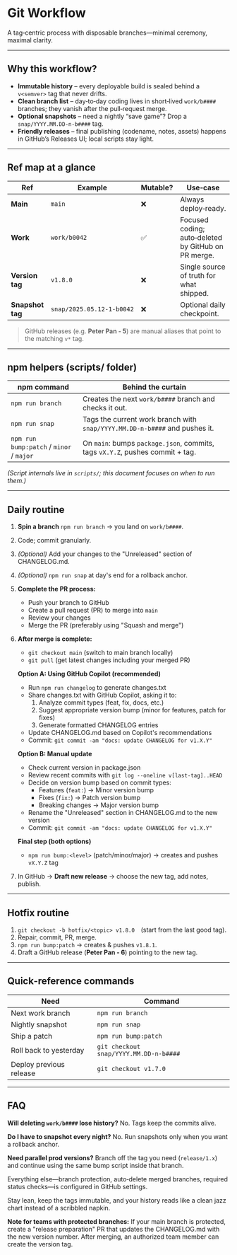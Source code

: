 # Git Workflow

A tag‑centric process with disposable branches—minimal ceremony, maximal clarity.

---

## Why this workflow?

- **Immutable history** – every deployable build is sealed behind a `v<semver>` tag that never drifts.
- **Clean branch list** – day‑to‑day coding lives in short‑lived `work/b####` branches; they vanish after the pull‑request merge.
- **Optional snapshots** – need a nightly “save game”? Drop a `snap/YYYY.MM.DD‑n‑b####` tag.
- **Friendly releases** – final publishing (codename, notes, assets) happens in GitHub’s Releases UI; local scripts stay light.

---

## Ref map at a glance

| Ref              | Example                   | Mutable? | Use‑case                                            |
| ---------------- | ------------------------- | -------- | --------------------------------------------------- |
| **Main**         | `main`                    | ❌       | Always deploy‑ready.                                |
| **Work**         | `work/b0042`              | ✅       | Focused coding; auto‑deleted by GitHub on PR merge. |
| **Version tag**  | `v1.8.0`                  | ❌       | Single source of truth for what shipped.            |
| **Snapshot tag** | `snap/2025.05.12‑1‑b0042` | ❌       | Optional daily checkpoint.                          |

> GitHub releases (e.g. **Peter Pan ‑ 5**) are manual aliases that point to the matching `v*` tag.

---

## npm helpers (scripts/ folder)

| npm command                              | Behind the curtain                                                            |
| ---------------------------------------- | ----------------------------------------------------------------------------- |
| `npm run branch`                         | Creates the next `work/b####` branch and checks it out.                       |
| `npm run snap`                           | Tags the current work branch with `snap/YYYY.MM.DD‑n‑b####` and pushes it.    |
| `npm run bump:patch` / `minor` / `major` | On `main`: bumps `package.json`, commits, tags `vX.Y.Z`, pushes commit + tag. |

_(Script internals live in `scripts/`; this document focuses on when to run them.)_

---

## Daily routine

1. **Spin a branch** `npm run branch` → you land on `work/b####`.
2. Code; commit granularly.
3. _(Optional)_ Add your changes to the "Unreleased" section of CHANGELOG.md.
4. _(Optional)_ `npm run snap` at day's end for a rollback anchor.
5. **Complete the PR process:**
   - Push your branch to GitHub
   - Create a pull request (PR) to merge into `main`
   - Review your changes
   - Merge the PR (preferably using "Squash and merge")
6. **After merge is complete:**

   - `git checkout main` (switch to main branch locally)
   - `git pull` (get latest changes including your merged PR)

   **Option A: Using GitHub Copilot (recommended)**

   - Run `npm run changelog` to generate changes.txt
   - Share changes.txt with GitHub Copilot, asking it to:
     1. Analyze commit types (feat, fix, docs, etc.)
     2. Suggest appropriate version bump (minor for features, patch for fixes)
     3. Generate formatted CHANGELOG entries
   - Update CHANGELOG.md based on Copilot's recommendations
   - Commit: `git commit -am "docs: update CHANGELOG for v1.X.Y"`

   **Option B: Manual update**

   - Check current version in package.json
   - Review recent commits with `git log --oneline v[last-tag]..HEAD`
   - Decide on version bump based on commit types:
     - Features (`feat:`) → Minor version bump
     - Fixes (`fix:`) → Patch version bump
     - Breaking changes → Major version bump
   - Rename the "Unreleased" section in CHANGELOG.md to the new version
   - Commit: `git commit -am "docs: update CHANGELOG for v1.X.Y"`

   **Final step (both options)**

   - `npm run bump:<level>` (patch/minor/major) → creates and pushes `vX.Y.Z` tag

7. In GitHub → **Draft new release** → choose the new tag, add notes, publish.

---

## Hotfix routine

1. `git checkout -b hotfix/<topic> v1.8.0` (start from the last good tag).
2. Repair, commit, PR, merge.
3. `npm run bump:patch` → creates & pushes `v1.8.1`.
4. Draft a GitHub release (**Peter Pan ‑ 6**) pointing to the new tag.

---

## Quick‑reference commands

| Need                    | Command                                |
| ----------------------- | -------------------------------------- |
| Next work branch        | `npm run branch`                       |
| Nightly snapshot        | `npm run snap`                         |
| Ship a patch            | `npm run bump:patch`                   |
| Roll back to yesterday  | `git checkout snap/YYYY.MM.DD‑n‑b####` |
| Deploy previous release | `git checkout v1.7.0`                  |

---

## FAQ

**Will deleting `work/b####` lose history?** No. Tags keep the commits alive.

**Do I have to snapshot every night?** No. Run snapshots only when you want a rollback anchor.

**Need parallel prod versions?** Branch off the tag you need (`release/1.x`) and continue using the same bump script inside that branch.

Everything else—branch protection, auto‑delete merged branches, required status checks—is configured in GitHub settings.

Stay lean, keep the tags immutable, and your history reads like a clean jazz chart instead of a scribbled napkin.

**Note for teams with protected branches:** If your main branch is protected, create a "release preparation" PR that updates the CHANGELOG.md with the new version number. After merging, an authorized team member can create the version tag.
